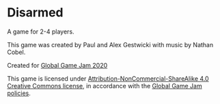 # Disarmed

A game for 2-4 players.

This game was created by Paul and Alex Gestwicki with music by Nathan Cobel.

Created for [Global Game Jam 2020](https://globalgamejam.org)

This game is licensed under [Attribution-NonCommercial-ShareAlike 4.0 Creative Commons license](https://creativecommons.org/licenses/by-nc-sa/4.0/), in accordance with the [Global Game Jam policies](https://globalgamejam.org/legal-policies).
